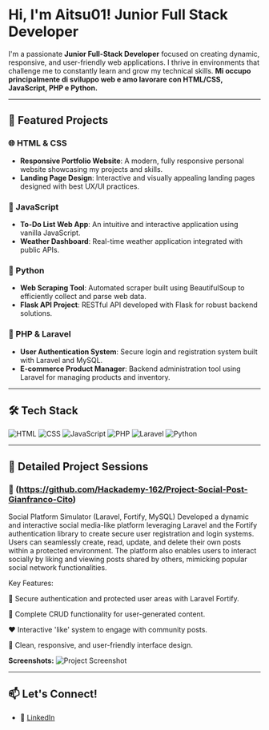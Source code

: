 #  Hi, I'm Aitsu01! Junior Full Stack Developer

I'm a passionate **Junior Full-Stack Developer** focused on creating dynamic, responsive, and user-friendly web applications. I thrive in environments that challenge me to constantly learn and grow my technical skills.
**Mi occupo principalmente di sviluppo web e amo lavorare con HTML/CSS, JavaScript, PHP e Python.**

---

## 🚀 Featured Projects

### 🌐 HTML & CSS
- **Responsive Portfolio Website**: A modern, fully responsive personal website showcasing my projects and skills.
- **Landing Page Design**: Interactive and visually appealing landing pages designed with best UX/UI practices.

### 🚦 JavaScript
- **To-Do List Web App**: An intuitive and interactive application using vanilla JavaScript.
- **Weather Dashboard**: Real-time weather application integrated with public APIs.

### 🐍 Python
- **Web Scraping Tool**: Automated scraper built using BeautifulSoup to efficiently collect and parse web data.
- **Flask API Project**: RESTful API developed with Flask for robust backend solutions.

### 🐘 PHP & Laravel
- **User Authentication System**: Secure login and registration system built with Laravel and MySQL.
- **E-commerce Product Manager**: Backend administration tool using Laravel for managing products and inventory.

---

## 🛠️ Tech Stack

![HTML](https://img.shields.io/badge/-HTML-orange?style=flat&logo=html5)
![CSS](https://img.shields.io/badge/-CSS-blue?style=flat&logo=css3)
![JavaScript](https://img.shields.io/badge/-JavaScript-yellow?style=flat&logo=javascript)
![PHP](https://img.shields.io/badge/-PHP-777bb4?style=flat&logo=php)
![Laravel](https://img.shields.io/badge/-Laravel-red?style=flat&logo=laravel)
![Python](https://img.shields.io/badge/-Python-green?style=flat&logo=python)

---


## 📂 Detailed Project Sessions

### 🚀 (https://github.com/Hackademy-162/Project-Social-Post-Gianfranco-Cito)

Social Platform Simulator (Laravel, Fortify, MySQL)
Developed a dynamic and interactive social media-like platform leveraging Laravel and the Fortify authentication library to create secure user registration and login systems. Users can seamlessly create, read, update, and delete their own posts within a protected environment. The platform also enables users to interact socially by liking and viewing posts shared by others, mimicking popular social network functionalities.

Key Features:

🔐 Secure authentication and protected user areas with Laravel Fortify.

📝 Complete CRUD functionality for user-generated content.

❤️ Interactive 'like' system to engage with community posts.

🚦 Clean, responsive, and user-friendly interface design.


**Screenshots:**
![Project Screenshot](https://private-user-images.githubusercontent.com/172895468/428684511-bda2e07e-41df-44a0-b578-5a3034663dc2.png?jwt=eyJhbGciOiJIUzI1NiIsInR5cCI6IkpXVCJ9.eyJpc3MiOiJnaXRodWIuY29tIiwiYXVkIjoicmF3LmdpdGh1YnVzZXJjb250ZW50LmNvbSIsImtleSI6ImtleTUiLCJleHAiOjE3NDM0OTE4NDgsIm5iZiI6MTc0MzQ5MTU0OCwicGF0aCI6Ii8xNzI4OTU0NjgvNDI4Njg0NTExLWJkYTJlMDdlLTQxZGYtNDRhMC1iNTc4LTVhMzAzNDY2M2RjMi5wbmc_WC1BbXotQWxnb3JpdGhtPUFXUzQtSE1BQy1TSEEyNTYmWC1BbXotQ3JlZGVudGlhbD1BS0lBVkNPRFlMU0E1M1BRSzRaQSUyRjIwMjUwNDAxJTJGdXMtZWFzdC0xJTJGczMlMkZhd3M0X3JlcXVlc3QmWC1BbXotRGF0ZT0yMDI1MDQwMVQwNzEyMjhaJlgtQW16LUV4cGlyZXM9MzAwJlgtQW16LVNpZ25hdHVyZT1lZTcyZmNhYzRmOTkwNWU4NDc1Y2JkN2FhMWM1MWE3OWM3YTlhMzVmZmM2MzBkOTQxNzk1NWI0YTQwYmMwN2U1JlgtQW16LVNpZ25lZEhlYWRlcnM9aG9zdCJ9.1RLWo9jAvtzrtve70RCpD3ZBSDZEgUWSwDmMhyK7eWM)

---



## 📫 Let's Connect!

  
- 💼 [LinkedIn](https://linkedin.com/in/yourprofile)


